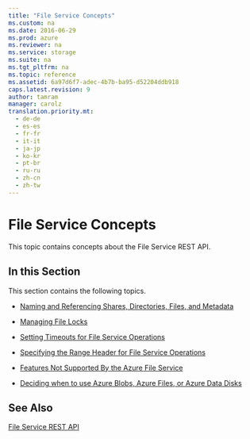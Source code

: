 ```yaml
---
title: "File Service Concepts"
ms.custom: na
ms.date: 2016-06-29
ms.prod: azure
ms.reviewer: na
ms.service: storage
ms.suite: na
ms.tgt_pltfrm: na
ms.topic: reference
ms.assetid: 6a97d6f7-adec-4b7b-ba95-d52204ddb918
caps.latest.revision: 9
author: tamram
manager: carolz
translation.priority.mt: 
  - de-de
  - es-es
  - fr-fr
  - it-it
  - ja-jp
  - ko-kr
  - pt-br
  - ru-ru
  - zh-cn
  - zh-tw
---
```

# File Service Concepts
This topic contains concepts about the File Service REST API.  
  
## In this Section  
 This section contains the following topics.  
  
-   [Naming and Referencing Shares, Directories, Files, and Metadata](../StorageServicesREST/Naming-and-Referencing-Shares--Directories--Files--and-Metadata.md)  
  
-   [Managing File Locks](../StorageServicesREST/Managing-File-Locks.md)  
  
-   [Setting Timeouts for File Service Operations](../StorageServicesREST/Setting-Timeouts-for-File-Service-Operations.md)  
  
-   [Specifying the Range Header for File Service Operations](../StorageServicesREST/Specifying-the-Range-Header-for-File-Service-Operations.md)  
  
-   [Features Not Supported By the Azure File Service](../StorageServicesREST/Features-Not-Supported-By-the-Azure-File-Service.md)  
  
-   [Deciding when to use Azure Blobs, Azure Files, or Azure Data Disks](../StorageServicesREST/Deciding-when-to-use-Azure-Blobs--Azure-Files--or-Azure-Data-Disks.md)  
  
## See Also  
 [File Service REST API](../StorageServicesREST/File-Service-REST-API.md)